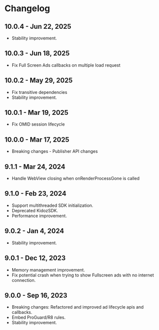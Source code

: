 # Changelog

## 10.0.4 - Jun 22, 2025

* Stability improvement.
  
## 10.0.3 - Jun 18, 2025

* Fix Full Screen Ads callbacks on multiple load request 

## 10.0.2 - May 29, 2025

* Fix transitive dependencies 
* Stability improvement.

## 10.0.1 - Mar 19, 2025

* Fix OMID session lifecycle

## 10.0.0 - Mar 17, 2025

* Breaking changes - Publisher API changes 
  
## 9.1.1 - Mar 24, 2024

* Handle WebView closing when onRenderProcessGone is called

## 9.1.0 - Feb 23, 2024

* Support multithreaded SDK initialization.
* Deprecated KidozSDK.
* Performance improvement.

## 9.0.2 - Jan 4, 2024

* Stability improvement.

## 9.0.1 - Dec 12, 2023

* Memory management improvement.
* Fix potential crash when trying to show Fullscreen ads with no internet connection.

## 9.0.0 - Sep 16, 2023

* Breaking changes: Refactored and improved ad lifecycle apis and callbacks.
* Embed ProGuard/R8 rules.
* Stability improvement.
